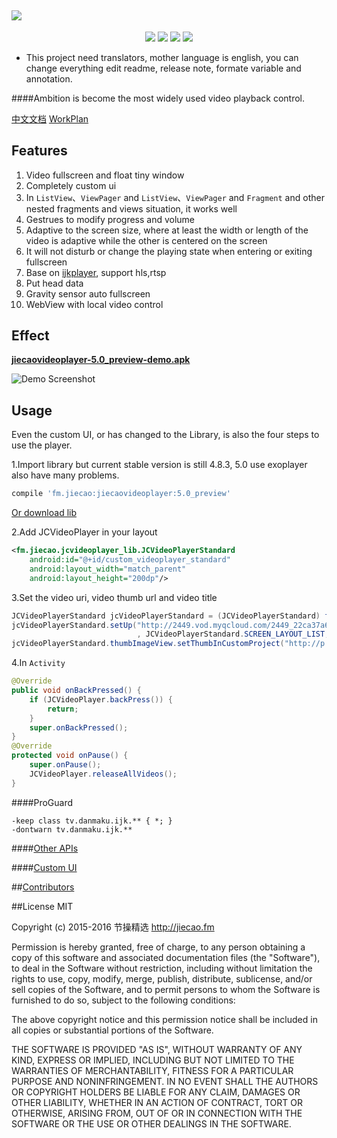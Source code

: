 <a href="https://github.com/lipangit/JieCaoVideoPlayer" target="_blank"><img src="https://github.com/lipangit/JieCaoVideoPlayer/releases/download/v4.8.0/logo2x.png" style="max-width:100%;"></a>
--
<p align="center">
<a href="http://developer.android.com/index.html"><img src="https://img.shields.io/badge/platform-android-green.svg"></a>
<a href="http://search.maven.org/#artifactdetails%7Cfm.jiecao%7Cjiecaovideoplayer%7C4.6.3%7Caar"><img src="https://img.shields.io/badge/Maven%20Central-5.0_preview-green.svg"></a>
<a href="http://choosealicense.com/licenses/mit/"><img src="https://img.shields.io/badge/license-MIT-green.svg"></a>
<a href="https://android-arsenal.com/details/1/3269"><img src="https://img.shields.io/badge/Android%20Arsenal-jiecaovideoplayer-green.svg?style=true"></a>
</p>

* This project need translators, mother language is english, you can change everything edit readme, release note, formate variable and annotation.

####Ambition is become the most widely used video playback control.

[中文文档](README-ZH.md)           [WorkPlan](https://github.com/lipangit/JieCaoVideoPlayer/projects/2)

## Features

1. Video fullscreen and float tiny window
2. Completely custom ui
3. In `ListView`、`ViewPager` and `ListView`、`ViewPager` and `Fragment` and other nested fragments and views situation, it works well
4. Gestrues to modify progress and volume
5. Adaptive to the screen size, where at least the width or length of the video is adaptive while the other  is centered on the screen
6. It will not disturb or change the playing state when entering or exiting fullscreen
7. Base on [ijkplayer](https://github.com/Bilibili/ijkplayer), support hls,rtsp
8. Put head data
9. Gravity sensor auto fullscreen
10. WebView with local video control

## Effect

**[jiecaovideoplayer-5.0_preview-demo.apk](https://github.com/lipangit/JieCaoVideoPlayer/releases/download/v5.0_preview/jiecaovideoplayer-5.0_preview.apk)**

![Demo Screenshot][1]

## Usage

Even the custom UI, or has changed to the Library, is also the four steps to use the player.

1.Import library but current stable version is still 4.8.3, 5.0 use exoplayer also have many problems.
```gradle
compile 'fm.jiecao:jiecaovideoplayer:5.0_preview'
```

[Or download lib](https://github.com/lipangit/JieCaoVideoPlayer/releases/tag/v5.0_preview)

2.Add JCVideoPlayer in your layout
```xml
<fm.jiecao.jcvideoplayer_lib.JCVideoPlayerStandard
    android:id="@+id/custom_videoplayer_standard"
    android:layout_width="match_parent"
    android:layout_height="200dp"/>
```

3.Set the video uri, video thumb url and video title
```java
JCVideoPlayerStandard jcVideoPlayerStandard = (JCVideoPlayerStandard) findViewById(R.id.custom_videoplayer_standard);
jcVideoPlayerStandard.setUp("http://2449.vod.myqcloud.com/2449_22ca37a6ea9011e5acaaf51d105342e3.f20.mp4"
                            , JCVideoPlayerStandard.SCREEN_LAYOUT_LIST, "嫂子闭眼睛");
jcVideoPlayerStandard.thumbImageView.setThumbInCustomProject("http://p.qpic.cn/videoyun/0/2449_43b6f696980311e59ed467f22794e792_1/640");
```

4.In `Activity`
```java
@Override
public void onBackPressed() {
    if (JCVideoPlayer.backPress()) {
        return;
    }
    super.onBackPressed();
}
@Override
protected void onPause() {
    super.onPause();
    JCVideoPlayer.releaseAllVideos();
}
```

####ProGuard
```
-keep class tv.danmaku.ijk.** { *; }
-dontwarn tv.danmaku.ijk.**
```

####[Other APIs](https://github.com/lipangit/JieCaoVideoPlayer/wiki/API)

####[Custom UI](https://github.com/lipangit/JieCaoVideoPlayer/wiki/%E8%87%AA%E5%AE%9A%E4%B9%89UI)

##[Contributors](https://github.com/lipangit/JieCaoVideoPlayer/graphs/contributors)

##License MIT

Copyright (c) 2015-2016 节操精选 http://jiecao.fm

Permission is hereby granted, free of charge, to any person obtaining a copy of this software and associated documentation files (the "Software"), to deal in the Software without restriction, including without limitation the rights to use, copy, modify, merge, publish, distribute, sublicense, and/or sell copies of the Software, and to permit persons to whom the Software is furnished to do so, subject to the following conditions:

The above copyright notice and this permission notice shall be included in all copies or substantial portions of the Software.

THE SOFTWARE IS PROVIDED "AS IS", WITHOUT WARRANTY OF ANY KIND, EXPRESS OR IMPLIED, INCLUDING BUT NOT LIMITED TO THE WARRANTIES OF MERCHANTABILITY, FITNESS FOR A PARTICULAR PURPOSE AND NONINFRINGEMENT. IN NO EVENT SHALL THE AUTHORS OR COPYRIGHT HOLDERS BE LIABLE FOR ANY CLAIM, DAMAGES OR OTHER LIABILITY, WHETHER IN AN ACTION OF CONTRACT, TORT OR OTHERWISE, ARISING FROM, OUT OF OR IN CONNECTION WITH THE SOFTWARE OR THE USE OR OTHER DEALINGS IN THE SOFTWARE.

[1]: https://github.com/lipangit/JieCaoVideoPlayer/releases/download/v4.8.0/j8.jpg


